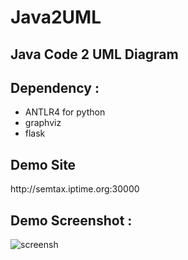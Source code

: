 # Java2UML

<h2>Java Code 2 UML Diagram</h2>

<h2>Dependency : </h2>

<ul>
    <li>ANTLR4 for python</li>
    <li>graphviz</li>
    <li>flask</li>
</ul>

<h2>Demo Site</h2>
http://semtax.iptime.org:30000

<h2>Demo Screenshot : </h2>

![screensh](./result.gif)
